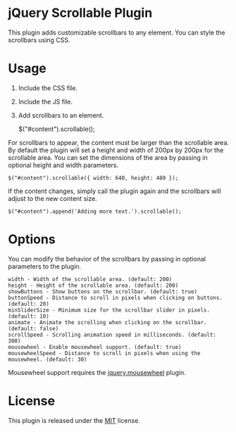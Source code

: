 # jQuery Scrollable Plugin

This plugin adds customizable scrollbars to any element. You can style the scrollbars using CSS.

# Usage

1) Include the CSS file.

    <link rel="stylesheet" type="text/css" href="jquery.scrollable.css" />

2) Include the JS file.

    <script type="text/javascript" src="jquery.scrollable.js"></script>

3) Add scrollbars to an element.

    $("#content").scrollable();

For scrollbars to appear, the content must be larger than the scrollable area. By default the plugin will set a height and width of 200px by 200px for the scrollable area. You can set the dimensions of the area by passing in optional height and width parameters.

    $("#content").scrollable({ width: 640, height: 480 });

If the content changes, simply call the plugin again and the scrollbars will adjust to the new content size. 

    $("#content").append('Adding more text.').scrollable();

# Options

You can modify the behavior of the scrollbars by passing in optional parameters to the plugin.

    width - Width of the scrollable area. (default: 200)
    height - Height of the scrollable area. (default: 200)
    showButtons - Show buttons on the scrollbar. (default: true)
    buttonSpeed - Distance to scroll in pixels when clicking on buttons. (default: 20)
    minSliderSize - Minimum size for the scrollbar slider in pixels. (default: 10)
    animate - Animate the scrolling when clicking on the scrollbar. (default: false)
    scrollSpeed - Scrolling animation speed in milliseconds. (default: 300)
    mousewheel - Enable mousewheel support. (default: true)
    mousewheelSpeed - Distance to scroll in pixels when using the mousewheel. (default: 30)

Mousewheel support requires the [jquery.mousewheel](https://github.com/brandonaaron/jquery-mousewheel) plugin.

# License

This plugin is released under the [MIT](http://www.opensource.org/licenses/mit-license.php) license.
